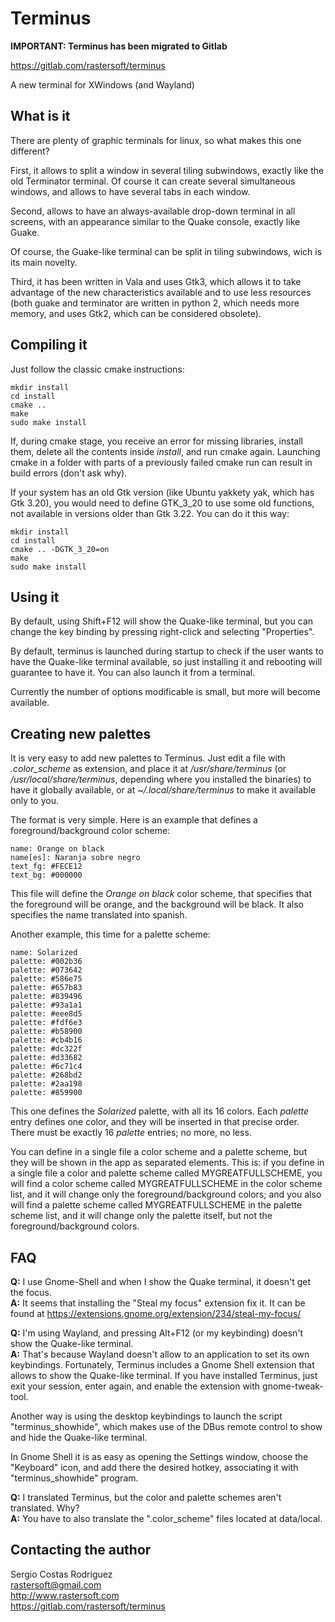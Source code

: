 # Terminus #

**IMPORTANT: Terminus has been migrated to Gitlab**

https://gitlab.com/rastersoft/terminus

A new terminal for XWindows (and Wayland)

## What is it ##

There are plenty of graphic terminals for linux, so what makes this one different?

First, it allows to split a window in several tiling subwindows, exactly like the old
Terminator terminal. Of course it can create several simultaneous windows, and allows
to have several tabs in each window.

Second, allows to have an always-available drop-down terminal in all screens, with an
appearance similar to the Quake console, exactly like Guake.

Of course, the Guake-like terminal can be split in tiling subwindows, wich is its main
novelty.

Third, it has been written in Vala and uses Gtk3, which allows it to take advantage
of the new characteristics available and to use less resources (both guake and terminator
are written in python 2, which needs more memory, and uses Gtk2, which can be considered
obsolete).

## Compiling it ##

Just follow the classic cmake instructions:

    mkdir install
    cd install
    cmake ..
    make
    sudo make install

If, during cmake stage, you receive an error for missing libraries, install them,
delete all the contents inside *install*, and run cmake again. Launching cmake
in a folder with parts of a previously failed cmake run can result in build errors
(don't ask why).

If your system has an old Gtk version (like Ubuntu yakkety yak, which has Gtk 3.20),
you would need to define GTK_3_20 to use some old functions, not available in versions
older than Gtk 3.22. You can do it this way:

    mkdir install
    cd install
    cmake .. -DGTK_3_20=on
    make
    sudo make install

## Using it ##

By default, using Shift+F12 will show the Quake-like terminal, but you can change
the key binding by pressing right-click and selecting "Properties".

By default, terminus is launched during startup to check if the user wants to have
the Quake-like terminal available, so just installing it and rebooting will guarantee
to have it. You can also launch it from a terminal.

Currently the number of options modificable is small, but more will become available.

## Creating new palettes ##

It is very easy to add new palettes to Terminus. Just edit a file with *.color_scheme*
as extension, and place it at */usr/share/terminus* (or */usr/local/share/terminus*,
depending where you installed the binaries) to have it globally available, or at
*~/.local/share/terminus* to make it available only to you.

The format is very simple. Here is an example that defines a foreground/background
color scheme:

    name: Orange on black
    name[es]: Naranja sobre negro
    text_fg: #FECE12
    text_bg: #000000

This file will define the *Orange on black* color scheme, that specifies that the
foreground will be orange, and the background will be black. It also specifies the name
translated into spanish.

Another example, this time for a palette scheme:

    name: Solarized
    palette: #002b36
    palette: #073642
    palette: #586e75
    palette: #657b83
    palette: #839496
    palette: #93a1a1
    palette: #eee8d5
    palette: #fdf6e3
    palette: #b58900
    palette: #cb4b16
    palette: #dc322f
    palette: #d33682
    palette: #6c71c4
    palette: #268bd2
    palette: #2aa198
    palette: #859900

This one defines the *Solarized* palette, with all its 16 colors. Each *palette*
entry defines one color, and they will be inserted in that precise order. There
must be exactly 16 *palette* entries; no more, no less.

You can define in a single file a color scheme and a palette scheme, but they will
be shown in the app as separated elements. This is: if you define in a single file
a color and palette scheme called MYGREATFULLSCHEME, you will find a color scheme
called MYGREATFULLSCHEME in the color scheme list, and it will change only the
foreground/background colors; and you also will find a palette scheme called
MYGREATFULLSCHEME in the palette scheme list, and it will change only the palette
itself, but not the foreground/background colors.

## FAQ ##

**Q:** I use Gnome-Shell and when I show the Quake terminal, it doesn't get the focus.  
**A:** It seems that installing the "Steal my focus" extension fix it. It can be found at
https://extensions.gnome.org/extension/234/steal-my-focus/

**Q:** I'm using Wayland, and pressing Alt+F12 (or my keybinding) doesn't show the Quake-like
terminal.  
**A:** That's because Wayland doesn't allow to an application to set its own keybindings.
Fortunately, Terminus includes a Gnome Shell extension that allows to show the Quake-like
terminal. If you have installed Terminus, just exit your session, enter again, and enable
the extension with gnome-tweak-tool.

Another way is using the desktop keybindings to launch the script "terminus_showhide",
which makes use of the DBus remote control to show and hide the Quake-like terminal.

In Gnome Shell it is as easy as opening the Settings window, choose the "Keyboard" icon,
and add there the desired hotkey, associating it with "terminus_showhide" program.

**Q:** I translated Terminus, but the color and palette schemes aren't translated. Why?  
**A:** You have to also translate the ".color_scheme" files located at data/local.

## Contacting the author ##

Sergio Costas Rodriguez  
rastersoft@gmail.com  
http://www.rastersoft.com  
https://gitlab.com/rastersoft/terminus
